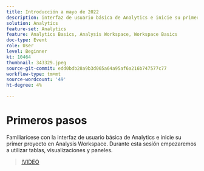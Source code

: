 ```yaml
---
title: Introducción a mayo de 2022
description: interfaz de usuario básica de Analytics e inicie su primer proyecto en Analysis Workspace, utilice tablas, visualizaciones y paneles
solution: Analytics
feature-set: Analytics
feature: Analytics Basics, Analysis Workspace, Workspace Basics
doc-type: Event
role: User
level: Beginner
kt: 10464
thumbnail: 343329.jpeg
source-git-commit: edd0bdb28a9b3d065a64a95af6a216b747577c77
workflow-type: tm+mt
source-wordcount: '49'
ht-degree: 4%

---
```


# Primeros pasos

Familiarícese con la interfaz de usuario básica de Analytics e inicie su primer proyecto en Analysis Workspace. Durante esta sesión empezaremos a utilizar tablas, visualizaciones y paneles.

>[!VIDEO](https://video.tv.adobe.com/v/343329/?quality=12&learn=on)
